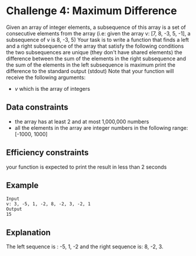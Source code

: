 Challenge 4: Maximum Difference
==============
Given an array of integer elements, a subsequence of this array is a set of consecutive elements from the array (i.e: given the array v: [7, 8, -3, 5, -1], a subsequence of v is 8, -3, 5)
Your task is to
write a function that finds a left and a right subsequence of the array that satisfy the following conditions
the two subsequences are unique (they don't have shared elements)
the difference between the sum of the elements in the right subsequence and the sum of the elements in the left subsequence is maximum
print the difference to the standard output (stdout)
Note that your function will receive the following arguments:
- *v* which is the array of integers

Data constraints
--------------
- the array has at least 2 and at most 1,000,000 numbers
- all the elements in the array are integer numbers in the following range: [-1000, 1000]

Efficiency constraints
--------------
your function is expected to print the result in less than 2 seconds

Example
--------------
    Input
    v: 3, -5, 1, -2, 8, -2, 3, -2, 1
    Output
    15

Explanation
--------------
The left sequence is : -5, 1, -2 and the right sequence is: 8, -2, 3.